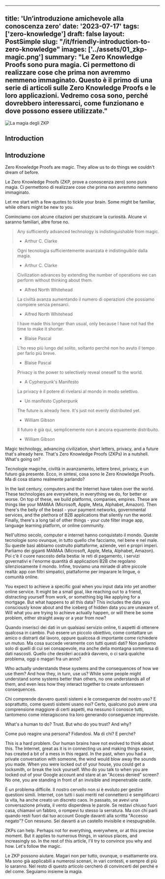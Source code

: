 ---

title: 'Un’introduzione amichevole alla conoscenza zero'
date: '2023-07-17'
tags: \['zero-knowledge']
draft: false
layout: PostSimple
slug: "/it/friendly-introduction-to-zero-knowledge"
images: \['../assets/01\_zkp-magic.png']
summary: "Le Zero Knowledge Proofs sono pura magia. Ci permettono di realizzare cose che prima non avremmo nemmeno immaginato. Questo è il primo di una serie di articoli sulle Zero Knowledge Proofs e le loro applicazioni. Vedremo cosa sono, perché dovrebbero interessarci, come funzionano e dove possono essere utilizzate."
-----------------------------------------------------------------------------------------------------------------------------------------------------------------------------------------------------------------------------------------------------------------------------------------------------------------------------------

![La magia degli ZKP](../assets/01_zkp-magic.png "La magia degli ZKP")

## Introduction

## Introduzione

Zero Knowledge Proofs are magic. They allow us to do things we couldn't dream of before.

Le Zero Knowledge Proofs (ZKP, prove a conoscenza zero) sono pura magia. Ci permettono di realizzare cose che prima non avremmo nemmeno immaginato.

Let me start with a few quotes to tickle your brain. Some might be familiar, while others might be new to you.

Cominciamo con alcune citazioni per stuzzicare la curiosità. Alcune vi saranno familiari, altre forse no.

> Any sufficiently advanced technology is indistinguishable from magic.
>
> * Arthur C. Clarke

> Ogni tecnologia sufficientemente avanzata è indistinguibile dalla magia.
>
> * Arthur C. Clarke

> Civilization advances by extending the number of operations we can perform without thinking about them.
>
> * Alfred North Whitehead

> La civiltà avanza aumentando il numero di operazioni che possiamo compiere senza pensarci.
>
> * Alfred North Whitehead

> I have made this longer than usual, only because I have not had the time to make it shorter.
>
> * Blaise Pascal

> L'ho reso più lungo del solito, soltanto perché non ho avuto il tempo per farlo più breve.
>
> * Blaise Pascal

> Privacy is the power to selectively reveal oneself to the world.
>
> * A Cypherpunk's Manifesto

> La privacy è il potere di rivelarsi al mondo in modo selettivo.
>
> * Un manifesto Cypherpunk

> The future is already here. It's just not evenly distributed yet.
>
> * William Gibson

> Il futuro è già qui, semplicemente non è ancora equamente distribuito.
>
> * William Gibson

Magic technology, advancing civilization, short letters, privacy, and a future that's already here. That's Zero Knowledge Proofs (ZKPs) in a nutshell. What's going on?

Tecnologie magiche, civiltà in avanzamento, lettere brevi, privacy, e un futuro già presente. Ecco, in sintesi, cosa sono le Zero Knowledge Proofs. Ma di cosa stiamo realmente parlando?

In the last century, computers and the Internet have taken over the world. These technologies are everywhere, in everything we do, for better or worse. On top of these, we build platforms, companies, empires. These are things like your MAMAA (Microsoft, Apple, Meta, Alphabet, Amazon). Then there's the belly of the beast - your payment networks, governmental services, and the plethora of B2B applications that silently run the world. Finally, there's a long tail of other things - your cute filter image app, language learning platform, or online community.

Nell'ultimo secolo, computer e internet hanno conquistato il mondo. Queste tecnologie sono ovunque, in tutto quello che facciamo, nel bene e nel male. Su queste basi abbiamo costruito piattaforme, aziende, veri e propri imperi. Parliamo dei giganti MAMAA (Microsoft, Apple, Meta, Alphabet, Amazon). Poi c'è il cuore nascosto della bestia: le reti di pagamento, i servizi governativi e l'enorme quantità di applicazioni B2B che regolano silenziosamente il mondo. Infine, troviamo una miriade di altre piccole realtà: app con filtri simpatici, piattaforme per imparare le lingue, o comunità online.

You expect to achieve a specific goal when you input data into yet another online service. It might be a small goal, like reaching out to a friend, distracting yourself from work, or something big like applying for a mortgage. But what happens to all this data? This includes the data you consciously know about and the iceberg of hidden data you are unaware of. Will what you are trying to achieve actually happen, or will there be some problem, either straight away or a year from now?

Quando inserisci dei dati in un qualsiasi servizio online, ti aspetti di ottenere qualcosa in cambio. Può essere un piccolo obiettivo, come contattare un amico o distrarti dal lavoro, oppure qualcosa di importante come richiedere un mutuo. Ma cosa succede veramente con tutti questi dati? Non parliamo solo di quelli di cui sei consapevole, ma anche della montagna sommersa di dati nascosti. Quello che desideri accadrà davvero, o ci sarà qualche problema, oggi o magari fra un anno?

Who actually understands these systems and the consequences of how we use them? And how they, in turn, use us? While some people might understand some systems better than others, no one understands all of them, and even less how they interact together to create unforeseen consequences.

Chi comprende davvero questi sistemi e le conseguenze del nostro uso? E soprattutto, come questi sistemi usano noi? Certo, qualcuno può avere una comprensione maggiore di certi aspetti, ma nessuno li conosce tutti, tantomeno come interagiscono tra loro generando conseguenze impreviste.

What's a human to do? Trust. But who do you trust? And why?

Come può reagire una persona? Fidandosi. Ma di chi? E perché?

This is a hard problem. Our human brains have not evolved to think about this. The Internet, great as it is in connecting us and making things easier, has created a bit of a mess in this regard. In the past, when you had a private conversation with someone, the wind would blow away the sounds you made. When you were locked out of your house, you could get a locksmith, or break the lock yourself. Who do you talk to when you are locked out of your Google account and stare at an "Access denied" screen? No one, you are standing in front of an invisible and impenetrable castle.

È un problema difficile. Il nostro cervello non si è evoluto per gestire questioni simili. Internet, con tutti i suoi meriti nel connetterci e semplificarci la vita, ha anche creato un discreto caos. In passato, se avevi una conversazione privata, il vento disperdeva le parole. Se restavi chiuso fuori casa, chiamavi un fabbro, o rompevi tu stesso la serratura. Ma con chi parli quando resti fuori dal tuo account Google davanti alla scritta "Accesso negato"? Con nessuno. Sei davanti a un castello invisibile e inespugnabile.

ZKPs can help. Perhaps not for everything, everywhere, or at this precise moment. But it applies to numerous things, in various places, and increasingly so. In the rest of this article, I'll try to convince you why and how. Let's follow the magic.

Le ZKP possono aiutare. Magari non per tutto, ovunque, o esattamente ora. Ma sono già applicabili a numerosi scenari, in vari contesti, e sempre di più lo saranno. Nel resto di questo articolo cercherò di convincerti del perché e del come. Seguiamo insieme la magia.
